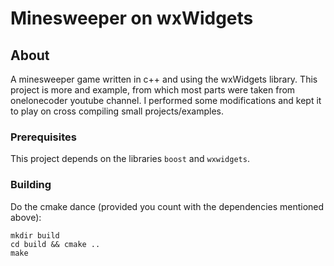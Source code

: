 # Minesweeper on wxWidgets

## About <a name = "about"></a>

A minesweeper game written in c++ and using the wxWidgets library.
This project is more and example, from which most parts were taken from onelonecoder youtube channel. I performed some modifications and kept it to play on cross compiling small projects/examples.


### Prerequisites

This project depends on the libraries `boost` and `wxwidgets`.

### Building

Do the cmake dance (provided you count with the dependencies mentioned above):

```
mkdir build
cd build && cmake ..
make
```
